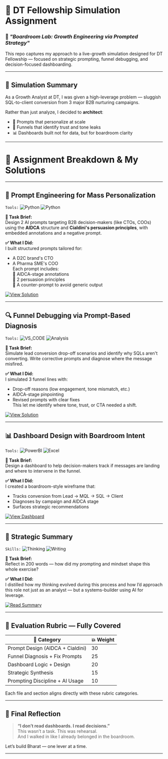 # 🚀 DT Fellowship Simulation Assignment  
### 🧠 *"Boardroom Lab: Growth Engineering via Prompted Strategy"*

This repo captures my approach to a live-growth simulation designed for DT Fellowship — focused on strategic prompting, funnel debugging, and decision-focused dashboarding.

---

## 📌 Simulation Summary

As a Growth Analyst at DT, I was given a high-leverage problem — sluggish SQL-to-client conversion from 3 major B2B nurturing campaigns.

Rather than just analyze, I decided to **architect**:
- 🔁 Prompts that personalize at scale
- 🧠 Funnels that identify trust and tone leaks
- 📊 Dashboards built not for data, but for boardroom clarity

---

# 💼 Assignment Breakdown & My Solutions

---

## 🧠 Prompt Engineering for Mass Personalization  
`Tools:` ![Python](https://img.shields.io/badge/PROMPTING-AIDCA-blue) ![Python](https://img.shields.io/badge/Cialdini-Principles-red)

**📝 Task Brief:**  
Design 2 AI prompts targeting B2B decision-makers (like CTOs, COOs) using the **AIDCA** structure and **Cialdini's persuasion principles**, with embedded annotations and a negative prompt.

**✅ What I Did:**  
I built structured prompts tailored for:
- A D2C brand's CTO
- A Pharma SME's COO  
Each prompt includes:  
🔹 AIDCA-stage annotations  
🔹 2 persuasion principles  
🔹 A counter-prompt to avoid generic output

[![View Solution](https://img.shields.io/badge/View%20Solution-01_Details%20_Assesment_1.md-brightgreen)](https://github.com/Aniru1105/DT_Fellowship/blob/main/Details%20_Assesment_1.md)

---

## 🔍 Funnel Debugging via Prompt-Based Diagnosis  
`Tools:` ![VS_CODE](https://img.shields.io/badge/Funnel-Mapping-blue) ![Analysis](https://img.shields.io/badge/MMF-Logic-yellow)

**📝 Task Brief:**  
Simulate lead conversion drop-off scenarios and identify why SQLs aren't converting. Write corrective prompts and diagnose where the message misfired.

**✅ What I Did:**  
I simulated 3 funnel lines with:
- Drop-off reasons (low engagement, tone mismatch, etc.)
- AIDCA-stage pinpointing
- Revised prompts with clear fixes  
This let me identify where tone, trust, or CTA needed a shift.

[![View Solution](https://img.shields.io/badge/View%20Solution-02_Funnel_Debugging_MMFDiagnosis.md-brightgreen)](https://github.com/Aniru1105/DT_Fellowship/blob/main/Funnel_Debugging_MMFDiagnosis.md)

---

## 📊 Dashboard Design with Boardroom Intent  
`Tools:` ![PowerBI](https://img.shields.io/badge/Dashboard-Design-yellow) ![Excel](https://img.shields.io/badge/Decision%20View-Focused-lightgrey)

**📝 Task Brief:**  
Design a dashboard to help decision-makers track if messages are landing and where to intervene in the funnel.

**✅ What I Did:**  
I created a boardroom-style wireframe that:
- Tracks conversion from Lead → MQL → SQL → Client  
- Diagnoses by campaign and AIDCA stage  
- Surfaces strategic recommendations

[![View Dashboard](https://img.shields.io/badge/View%20Solution-03_Dashboard_Wireframe.pdf-brightgreen)](./03_Dashboard_Wireframe.pdf)

---

## 🧠 Strategic Summary  
`Skills:` ![Thinking](https://img.shields.io/badge/Strategic-Mindset-blue) ![Writing](https://img.shields.io/badge/Strategic-Writing-green)

**📝 Task Brief:**  
Reflect in 200 words — how did my prompting and mindset shape this whole exercise?

**✅ What I Did:**  
I distilled how my thinking evolved during this process and how I’d approach this role not just as an analyst — but a systems-builder using AI for leverage.

[![Read Summary](https://img.shields.io/badge/View%20Summary-04_Strategic_Summary.md-brightgreen)](./04_Strategic_Summary.md)

---

## 🧮 Evaluation Rubric — Fully Covered

| 🎯 Category                         | 💥 Weight |
|------------------------------------|-----------|
| Prompt Design (AIDCA + Cialdini)   | 30        |
| Funnel Diagnosis + Fix Prompts     | 25        |
| Dashboard Logic + Design           | 20        |
| Strategic Synthesis                | 15        |
| Prompting Discipline + AI Usage    | 10        |

Each file and section aligns directly with these rubric categories.

---

## 🧵 Final Reflection

> **“I don’t read dashboards. I read decisions.”**  
> This wasn’t a task. This was rehearsal.  
> And I walked in like I already belonged in the boardroom.

Let’s build Bharat — one lever at a time.

---



